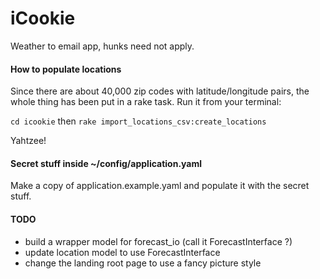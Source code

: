 iCookie
=======

Weather to email app, hunks need not apply.

#### How to populate locations
Since there are about 40,000 zip codes with latitude/longitude pairs, the whole thing has been put in a rake task. Run it from your terminal:

`cd icookie` then `rake import_locations_csv:create_locations`

Yahtzee!

#### Secret stuff inside ~/config/application.yaml
Make a copy of application.example.yaml and populate it with the secret stuff.

#### TODO
* build a wrapper model for forecast_io (call it ForecastInterface ?)
* update location model to use ForecastInterface
* change the landing root page to use a fancy picture style
